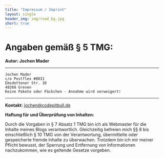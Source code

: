 ```yaml
---
title: "Impressum / Imprint"
layout: single
header_img: img/road_bg.jpg
short: true
---
```


# Angaben gemäß § 5 TMG:

**Autor: Jochen Mader**

---

    Jochen Mader
    c/o Postflex #8031
    Emsdettener Str. 10
    48268 Greven
    Keine Pakete oder Päckchen - Annahme wird verweigert!

---

**Kontakt:** jochen@codepitbull.de


**Haftung für und Überprüfung von Inhalten:**

Durch die Vorgaben in § 7 Absatz 1 TMG bin ich als Webmaster für die Inhalte meines Blogs verantwortlich. Gleichzeitig befreien mich §§ 8 bis einschließlich § 10 TMG von der Verantwortung, übermittelte oder gespeicherte fremde Inhalte zu überwachen. Trotzdem bin ich mir meiner Pflicht bewusst, der Sperrung und Entfernung von Informationen nachzukommen, wie es geltende Gesetze vorgeben.
